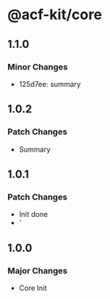 # @acf-kit/core

## 1.1.0

### Minor Changes

- 125d7ee: summary

## 1.0.2

### Patch Changes

- Summary

## 1.0.1

### Patch Changes

- Init done
- '

## 1.0.0

### Major Changes

- Core Init
